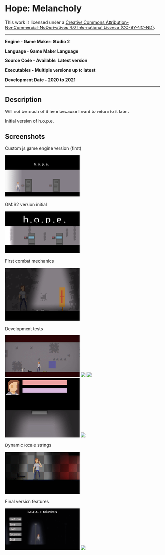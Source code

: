 # Hope: Melancholy

This work is licensed under a <a rel="license" href="http://creativecommons.org/licenses/by-nc-nd/4.0/">Creative Commons Attribution-NonCommercial-NoDerivatives 4.0 International License (CC-BY-NC-ND)</a>.
________________

**Engine - Game Maker: Studio 2**

**Language - Game Maker Language**

**Source Code - Available: Latest version**

**Executables - Multiple versions up to latest**

**Development Date - 2020 to 2021**

________________

## Description
Will not be much of it here because I want to return to it later.

Initial version of h.o.p.e.

## Screenshots
Custom js game engine version (first)

<img src="readme/hope_js.gif" width="48%"> 

GM:S2 version initial

<img src="readme/hope_gm.gif" width="48%">

First combat mechanics

<img src="readme/GIF_better_shoot.gif" width="48%"> 

Development tests

<img src="readme/inventory-new-mockup.gif" width="48%"> <img src="readme/GIF_sound_emits.gif" width="48%"> 
<img src="readme/gif_smart_monsta.gif" width="48%">
<img src="readme/GIF_sanity_face.gif" width="48%"> <img src="readme/GIF_combine.gif" width="48%">

Dynamic locale strings

<img src="readme/gif_locale.gif" width="48%">

Final version features

<img src="readme/gif_menu.gif" width="48%"> <img src="readme/GIF_shadowsnreload.gif" width="48%">

